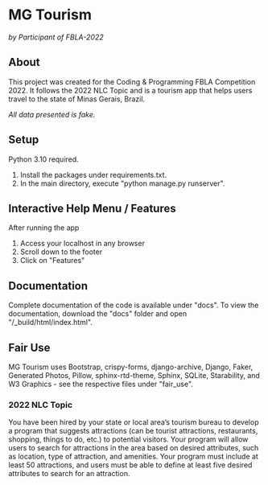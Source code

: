 # MG Tourism
_by Participant of FBLA-2022_

## About
This project was created for the Coding & Programming FBLA Competition 2022. It follows the 2022 NLC Topic and is a tourism app that helps users travel to the state of Minas Gerais, Brazil.

_All data presented is fake._

## Setup
Python 3.10 required.
1. Install the packages under requirements.txt.
2. In the main directory, execute "python manage.py runserver".

## Interactive Help Menu / Features 
After running the app
1. Access your localhost in any browser
2. Scroll down to the footer
3. Click on "Features"

## Documentation
Complete documentation of the code is available under "docs". To view the documentation, download the "docs" folder and open "/_build/html/index.html".

## Fair Use
MG Tourism uses Bootstrap, crispy-forms, django-archive, Django, Faker, Generated Photos, Pillow, sphinx-rtd-theme, Sphinx, SQLite, Starability, and W3 Graphics - see the respective files under "fair_use".

### 2022 NLC Topic
You have been hired by your state or local area’s tourism bureau to develop a program that suggests attractions (can be tourist attractions, restaurants, shopping, things to do, etc.) to potential visitors. Your program will allow users to search for attractions in the area based on desired attributes, such as location, type of attraction, and amenities. Your program must include at least 50 attractions, and users must be able to define at least five desired attributes to search for an attraction.
